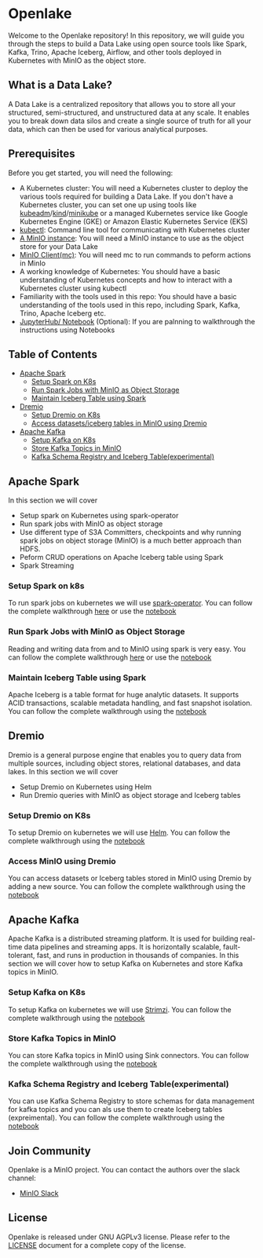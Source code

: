 # Openlake

Welcome to the Openlake repository! In this repository, we will guide you through the steps to build a Data Lake using open source tools like Spark, Kafka, Trino, Apache Iceberg, Airflow, and other tools deployed in Kubernetes with MinIO as the object store.

## What is a Data Lake?

A Data Lake is a centralized repository that allows you to store all your structured, semi-structured, and unstructured data at any scale. It enables you to break down data silos and create a single source of truth for all your data, which can then be used for various analytical purposes.

## Prerequisites

Before you get started, you will need the following:

* A Kubernetes cluster: You will need a Kubernetes cluster to deploy the various tools required for building a Data Lake. If you don't have a Kubernetes cluster, you can set one up using tools like [kubeadm](https://kubernetes.io/docs/reference/setup-tools/kubeadm/)/[kind](https://kind.sigs.k8s.io/)/[minikube](https://minikube.sigs.k8s.io/docs/) or a managed Kubernetes service like Google Kubernetes Engine (GKE) or Amazon Elastic Kubernetes Service (EKS)
* [kubectl](https://kubernetes.io/docs/reference/kubectl/): Command line tool for communicating with Kubernetes cluster
* [A MinIO instance](https://min.io/download#/kubernetes): You will need a MinIO instance to use as the object store for your Data Lake
* [MinIO Client(mc)](https://min.io/docs/minio/linux/reference/minio-mc.html): You will need mc to run commands to peform actions in MinIo
* A working knowledge of Kubernetes: You should have a basic understanding of Kubernetes concepts and how to interact with a Kubernetes cluster using kubectl
* Familiarity with the tools used in this repo: You should have a basic understanding of the tools used in this repo, including Spark, Kafka, Trino, Apache Iceberg etc.
* [JupyterHub/ Notebook](https://jupyter.org/install) (Optional): If you are palnning to walkthrough the instructions using Notebooks

## Table of Contents
- [Apache Spark](#apache-spark)
   - [Setup Spark on K8s](#setup-spark-on-k8s)
   - [Run Spark Jobs with MinIO as Object Storage](#run-spark-jobs-with-minio-as-object-storage)
   - [Maintain Iceberg Table using Spark](#maintain-iceberg-table-using-spark)
- [Dremio](#dremio)
   - [Setup Dremio on K8s](#setup-dremio-on-k8s)
   - [Access datasets/iceberg tables in MinIO using Dremio](#access-minio-using-dremio)
- [Apache Kafka](#apache-kafka)
   - [Setup Kafka on K8s](#setup-kafka-on-k8s)
   - [Store Kafka Topics in MinIO](#store-kafka-topics-in-minio)
   - [Kafka Schema Registry and Iceberg Table(experimental)](#kafka-schema-registry)


## Apache Spark

In this section we will cover 
* Setup spark on Kubernetes using spark-operator
* Run spark jobs with MinIO as object storage
* Use different type of S3A Committers, checkpoints and why running spark jobs on object storage (MinIO) is a much better approach than HDFS.
* Peform CRUD operations on Apache Iceberg table using Spark
* Spark Streaming


### Setup Spark on k8s
To run spark jobs on kubernetes we will use [spark-operator](https://github.com/GoogleCloudPlatform/spark-on-k8s-operator). You can follow the complete walkthrough [here](spark/setup-spark-operator.md) or use the [notebook](spark/setup-spark-operator.ipynb)

### Run Spark Jobs with MinIO as Object Storage
Reading and writing data from and to MinIO using spark is very easy. You can follow the complete walkthrough [here](spark/spark-with-minio.md) or use the [notebook](spark/spark-with-minio.ipynb)

### Maintain Iceberg Table using Spark
Apache Iceberg is a table format for huge analytic datasets. It supports ACID transactions, scalable metadata handling, and fast snapshot isolation. You can follow the complete walkthrough using the [notebook](spark/spark-iceberg-minio.ipynb)

## Dremio
Dremio is a general purpose engine that enables you to query data from multiple sources, including object stores, relational databases, and data lakes.
In this section we will cover
* Setup Dremio on Kubernetes using Helm
* Run Dremio queries with MinIO as object storage and Iceberg tables

### Setup Dremio on K8s
To setup Dremio on kubernetes we will use [Helm](https://helm.sh/). You can follow the complete walkthrough using the [notebook](dremio/setup-dremio.ipynb)

### Access MinIO using Dremio
You can access datasets or Iceberg tables stored in MinIO using Dremio by adding a new source. You can follow the complete walkthrough using the [notebook](dremio/dremio-minio-iceberg.ipynb)

## Apache Kafka
Apache Kafka is a distributed streaming platform. It is used for building real-time data pipelines and streaming apps. It is horizontally scalable, fault-tolerant, fast, and runs in production in thousands of companies. In this section we will cover how to setup Kafka on Kubernetes and store Kafka topics in MinIO.

### Setup Kafka on K8s
To setup Kafka on kubernetes we will use [Strimzi](https://strimzi.io/). You can follow the complete walkthrough using the [notebook](kafka/setup-kafka.ipynb)

### Store Kafka Topics in MinIO
You can store Kafka topics in MinIO using Sink connectors. You can follow the complete walkthrough using the [notebook](kafka/kafka-minio.ipynb)

### Kafka Schema Registry and Iceberg Table(experimental)
You can use Kafka Schema Registry to store schemas for data management for kafka topics and you can als use them to create Iceberg tables (expreimental). You can follow the complete walkthrough using the [notebook](kafka/kafka-schema-registry-minio.ipynb)

## Join Community

Openlake is a MinIO project. You can contact the authors over the slack channel:

- [MinIO Slack](https://join.slack.com/t/minio/shared_invite/zt-wjdzimbo-apoPb9jEi5ssl2iedx6MoA)

## License

Openlake is released under GNU AGPLv3 license. Please refer to the [LICENSE](LICENSE) document for a complete copy of the license.
